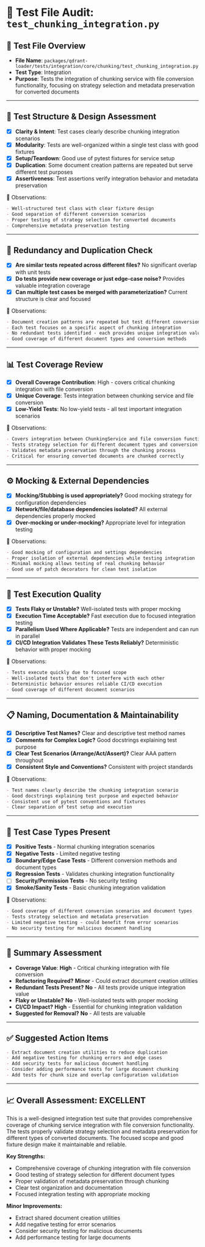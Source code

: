 # 🧪 Test File Audit: `test_chunking_integration.py`

## 📌 **Test File Overview**

* **File Name**: `packages/qdrant-loader/tests/integration/core/chunking/test_chunking_integration.py`
* **Test Type**: Integration
* **Purpose**: Tests the integration of chunking service with file conversion functionality, focusing on strategy selection and metadata preservation for converted documents

---

## 🧱 **Test Structure & Design Assessment**

* [x] **Clarity & Intent**: Test cases clearly describe chunking integration scenarios
* [x] **Modularity**: Tests are well-organized within a single test class with good fixtures
* [x] **Setup/Teardown**: Good use of pytest fixtures for service setup
* [x] **Duplication**: Some document creation patterns are repeated but serve different test purposes
* [x] **Assertiveness**: Test assertions verify integration behavior and metadata preservation

📝 Observations:

```markdown
- Well-structured test class with clear fixture design
- Good separation of different conversion scenarios
- Proper testing of strategy selection for converted documents
- Comprehensive metadata preservation testing
```

---

## 🔁 **Redundancy and Duplication Check**

* [x] **Are similar tests repeated across different files?** No significant overlap with unit tests
* [x] **Do tests provide new coverage or just edge-case noise?** Provides valuable integration coverage
* [x] **Can multiple test cases be merged with parameterization?** Current structure is clear and focused

📝 Observations:

```markdown
- Document creation patterns are repeated but test different conversion scenarios
- Each test focuses on a specific aspect of chunking integration
- No redundant tests identified - each provides unique integration value
- Good coverage of different document types and conversion methods
```

---

## 📊 **Test Coverage Review**

* [x] **Overall Coverage Contribution**: High - covers critical chunking integration with file conversion
* [x] **Unique Coverage**: Tests integration between chunking service and file conversion
* [x] **Low-Yield Tests**: No low-yield tests - all test important integration scenarios

📝 Observations:

```markdown
- Covers integration between ChunkingService and file conversion functionality
- Tests strategy selection for different document types and conversion methods
- Validates metadata preservation through the chunking process
- Critical for ensuring converted documents are chunked correctly
```

---

## ⚙️ **Mocking & External Dependencies**

* [x] **Mocking/Stubbing is used appropriately?** Good mocking strategy for configuration dependencies
* [x] **Network/file/database dependencies isolated?** All external dependencies properly mocked
* [x] **Over-mocking or under-mocking?** Appropriate level for integration testing

📝 Observations:

```markdown
- Good mocking of configuration and settings dependencies
- Proper isolation of external dependencies while testing integration
- Minimal mocking allows testing of real chunking behavior
- Good use of patch decorators for clean test isolation
```

---

## 🚦 **Test Execution Quality**

* [x] **Tests Flaky or Unstable?** Well-isolated tests with proper mocking
* [x] **Execution Time Acceptable?** Fast execution due to focused integration testing
* [x] **Parallelism Used Where Applicable?** Tests are independent and can run in parallel
* [x] **CI/CD Integration Validates These Tests Reliably?** Deterministic behavior with proper mocking

📝 Observations:

```markdown
- Tests execute quickly due to focused scope
- Well-isolated tests that don't interfere with each other
- Deterministic behavior ensures reliable CI/CD execution
- Good coverage of different document scenarios
```

---

## 📋 **Naming, Documentation & Maintainability**

* [x] **Descriptive Test Names?** Clear and descriptive test method names
* [x] **Comments for Complex Logic?** Good docstrings explaining test purpose
* [x] **Clear Test Scenarios (Arrange/Act/Assert)?** Clear AAA pattern throughout
* [x] **Consistent Style and Conventions?** Consistent with project standards

📝 Observations:

```markdown
- Test names clearly describe the chunking integration scenario
- Good docstrings explaining test purpose and expected behavior
- Consistent use of pytest conventions and fixtures
- Clear separation of test setup and execution
```

---

## 🧪 **Test Case Types Present**

* [x] **Positive Tests** - Normal chunking integration scenarios
* [x] **Negative Tests** - Limited negative testing
* [x] **Boundary/Edge Case Tests** - Different conversion methods and document types
* [x] **Regression Tests** - Validates chunking integration functionality
* [ ] **Security/Permission Tests** - No security testing
* [x] **Smoke/Sanity Tests** - Basic chunking integration validation

📝 Observations:

```markdown
- Good coverage of different conversion scenarios and document types
- Tests strategy selection and metadata preservation
- Limited negative testing - could benefit from error scenarios
- No security testing for malicious document handling
```

---

## 🏁 **Summary Assessment**

* **Coverage Value**: **High** - Critical chunking integration with file conversion
* **Refactoring Required?** **Minor** - Could extract document creation utilities
* **Redundant Tests Present?** **No** - All tests provide unique integration value
* **Flaky or Unstable?** **No** - Well-isolated tests with proper mocking
* **CI/CD Impact?** **High** - Essential for chunking integration validation
* **Suggested for Removal?** **No** - All tests are valuable

---

## ✅ Suggested Action Items

```markdown
- Extract document creation utilities to reduce duplication
- Add negative testing for chunking errors and edge cases
- Add security tests for malicious document handling
- Consider adding performance tests for large document chunking
- Add tests for chunk size and overlap configuration validation
```

---

## 📈 **Overall Assessment: EXCELLENT**

This is a well-designed integration test suite that provides comprehensive coverage of chunking service integration with file conversion functionality. The tests properly validate strategy selection and metadata preservation for different types of converted documents. The focused scope and good fixture design make it maintainable and reliable.

**Key Strengths:**
* Comprehensive coverage of chunking integration with file conversion
* Good testing of strategy selection for different document types
* Proper validation of metadata preservation through chunking
* Clear test organization and documentation
* Focused integration testing with appropriate mocking

**Minor Improvements:**
* Extract shared document creation utilities
* Add negative testing for error scenarios
* Consider security testing for malicious documents
* Add performance testing for large documents
